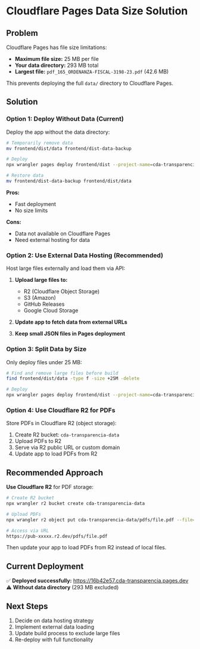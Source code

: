 # Cloudflare Pages Data Size Solution

## Problem

Cloudflare Pages has file size limitations:
- **Maximum file size:** 25 MB per file
- **Your data directory:** 293 MB total
- **Largest file:** `pdf_165_ORDENANZA-FISCAL-3198-23.pdf` (42.6 MB)

This prevents deploying the full `data/` directory to Cloudflare Pages.

## Solution

### Option 1: Deploy Without Data (Current)

Deploy the app without the data directory:

```bash
# Temporarily remove data
mv frontend/dist/data frontend/dist-data-backup

# Deploy
npx wrangler pages deploy frontend/dist --project-name=cda-transparencia --commit-dirty=true

# Restore data
mv frontend/dist-data-backup frontend/dist/data
```

**Pros:**
- Fast deployment
- No size limits

**Cons:**
- Data not available on Cloudflare Pages
- Need external hosting for data

### Option 2: Use External Data Hosting (Recommended)

Host large files externally and load them via API:

1. **Upload large files to:**
   - R2 (Cloudflare Object Storage)
   - S3 (Amazon)
   - GitHub Releases
   - Google Cloud Storage

2. **Update app to fetch data from external URLs**

3. **Keep small JSON files in Pages deployment**

### Option 3: Split Data by Size

Only deploy files under 25 MB:

```bash
# Find and remove large files before build
find frontend/dist/data -type f -size +25M -delete

# Deploy
npx wrangler pages deploy frontend/dist --project-name=cda-transparencia
```

### Option 4: Use Cloudflare R2 for PDFs

Store PDFs in Cloudflare R2 (object storage):

1. Create R2 bucket: `cda-transparencia-data`
2. Upload PDFs to R2
3. Serve via R2 public URL or custom domain
4. Update app to load PDFs from R2

## Recommended Approach

**Use Cloudflare R2** for PDF storage:

```bash
# Create R2 bucket
npx wrangler r2 bucket create cda-transparencia-data

# Upload PDFs
npx wrangler r2 object put cda-transparencia-data/pdfs/file.pdf --file=./data/pdfs/file.pdf

# Access via URL
https://pub-xxxxx.r2.dev/pdfs/file.pdf
```

Then update your app to load PDFs from R2 instead of local files.

## Current Deployment

✅ **Deployed successfully:** https://16b42e57.cda-transparencia.pages.dev
⚠️ **Without data directory** (293 MB excluded)

## Next Steps

1. Decide on data hosting strategy
2. Implement external data loading
3. Update build process to exclude large files
4. Re-deploy with full functionality

